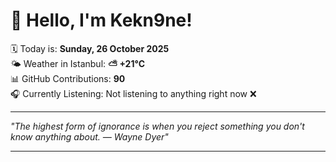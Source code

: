 # 👋 Hello, I'm Kekn9ne!

🗓️ Today is: **Sunday, 26 October 2025**  
🌤️ Weather in Istanbul: **⛅️  +21°C**  
📊 GitHub Contributions: **90**  
🎧 Currently Listening: Not listening to anything right now ❌

---

_"The highest form of ignorance is when you reject something you don't know anything about.  — *Wayne Dyer*"_

---
